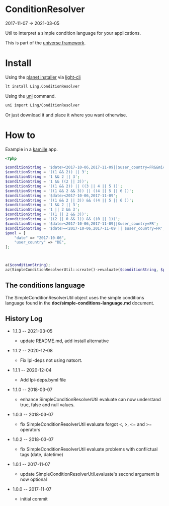 ConditionResolver
===========
2017-11-07 -> 2021-03-05



Util to interpret a simple condition language for your applications.


This is part of the [universe framework](https://github.com/karayabin/universe-snapshot).


Install
==========
Using the [planet installer](https://github.com/lingtalfi/Light_PlanetInstaller) via [light-cli](https://github.com/lingtalfi/Light_Cli)
```bash
lt install Ling.ConditionResolver
```

Using the [uni](https://github.com/lingtalfi/universe-naive-importer) command.
```bash
uni import Ling/ConditionResolver
```

Or just download it and place it where you want otherwise.




How to
==========

Example in a [kamille](https://github.com/lingtalfi/kamille) app.

```php
<?php

$conditionString = '$date><2017-10-06,2017-11-09||$user_country=FR&&michel=tamere';
$conditionString = '((1 && 2)) || 3';
$conditionString = '1 && 2 || 3';
$conditionString = '1 && ((2 || 3))';
$conditionString = '((1 && 2)) || ((3 || 4 || 5 ))';
$conditionString = '((1 && 2 && 3)) || ((4 || 5 || 6 ))';
$conditionString = '$date><2017-10-06,2017-11-09';
$conditionString = '((1 && 2 || 3)) && ((4 || 5 || 6 ))';
$conditionString = '1 && 2 || 3';
$conditionString = '1 || 2 && 3';
$conditionString = '((1 || 2 && 3))';
$conditionString = '((2 || 0 && 1)) && ((0 || 1))';
$conditionString = '$date><2017-10-06,2017-11-09||$user_country=FR';
$conditionString = '$date>=<2017-10-06,2017-11-09 || $user_country=FR';
$pool = [
    "date" => "2017-10-06",
    "user_country" => "DE",
];



a($conditionString);
az(SimpleConditionResolverUtil::create()->evaluate($conditionString, $pool));
```



The conditions language
---------------------------

The SimpleConditionResolverUtil object uses the simple conditions language
found in the **doc/simple-conditions-language.md** document.




History Log
------------------    

- 1.1.3 -- 2021-03-05

    - update README.md, add install alternative

- 1.1.2 -- 2020-12-08

    - Fix lpi-deps not using natsort.

- 1.1.1 -- 2020-12-04

    - Add lpi-deps.byml file

- 1.1.0 -- 2018-03-07

    - enhance SimpleConditionResolverUtil evaluate can now understand true, false and null values.
    
- 1.0.3 -- 2018-03-07

    - fix SimpleConditionResolverUtil evaluate forgot <, >, <= and >= operators
    
- 1.0.2 -- 2018-03-07

    - fix SimpleConditionResolverUtil evaluate problems with conflictual tags (date, datetime)
    
- 1.0.1 -- 2017-11-07

    - update SimpleConditionResolverUtil.evaluate's second argument is now optional
    
- 1.0.0 -- 2017-11-07

    - initial commit